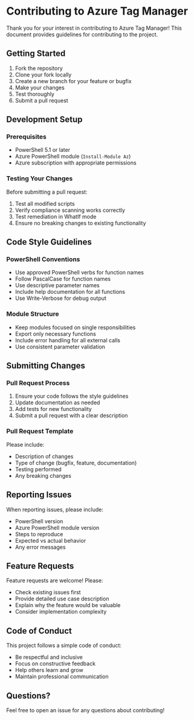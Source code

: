 # Contributing to Azure Tag Manager

Thank you for your interest in contributing to Azure Tag Manager! This document provides guidelines for contributing to the project.

## Getting Started

1. Fork the repository
2. Clone your fork locally
3. Create a new branch for your feature or bugfix
4. Make your changes
5. Test thoroughly
6. Submit a pull request

## Development Setup

### Prerequisites
- PowerShell 5.1 or later
- Azure PowerShell module (`Install-Module Az`)
- Azure subscription with appropriate permissions

### Testing Your Changes
Before submitting a pull request:

1. Test all modified scripts
2. Verify compliance scanning works correctly
3. Test remediation in WhatIf mode
4. Ensure no breaking changes to existing functionality

## Code Style Guidelines

### PowerShell Conventions
- Use approved PowerShell verbs for function names
- Follow PascalCase for function names
- Use descriptive parameter names
- Include help documentation for all functions
- Use Write-Verbose for debug output

### Module Structure
- Keep modules focused on single responsibilities
- Export only necessary functions
- Include error handling for all external calls
- Use consistent parameter validation

## Submitting Changes

### Pull Request Process
1. Ensure your code follows the style guidelines
2. Update documentation as needed
3. Add tests for new functionality
4. Submit a pull request with a clear description

### Pull Request Template
Please include:
- Description of changes
- Type of change (bugfix, feature, documentation)
- Testing performed
- Any breaking changes

## Reporting Issues

When reporting issues, please include:
- PowerShell version
- Azure PowerShell module version
- Steps to reproduce
- Expected vs actual behavior
- Any error messages

## Feature Requests

Feature requests are welcome! Please:
- Check existing issues first
- Provide detailed use case description
- Explain why the feature would be valuable
- Consider implementation complexity

## Code of Conduct

This project follows a simple code of conduct:
- Be respectful and inclusive
- Focus on constructive feedback
- Help others learn and grow
- Maintain professional communication

## Questions?

Feel free to open an issue for any questions about contributing!
